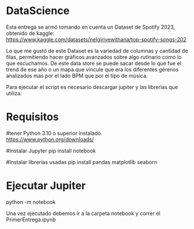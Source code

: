 # DataScience

Esta entrega se armó tomando en cuenta un Dataset de Spotify 2023, obtenido de kaggle:
https://www.kaggle.com/datasets/nelgiriyewithana/top-spotify-songs-202

Lo que me gustó de este Dataset es la variedad de columnas y cantidad de filas, permitiendo hacer gràficos avanzados sobre algo rutinario como lo que escuchamos.
De este data store se puede sacar desde lo que fue el trend de ese año o un mapa que vincule que era los diferentes gérenos analizados mas por el lado BPM que por el tipo de mùsica.

Para ejecutar el script es necesario descargar jupiter y las librerìas que utiliza:


# Requisitos

#tener Python 3.10 o superior instalado.
https://www.python.org/downloads/

#Instalar Jupyter
pip install notebook

#Instalar librerías usadas
pip install pandas matplotlib seaborn

# Ejecutar Jupiter
python -m notebook

Una vez ejecutado debemos ir a la carpeta notebook y correr el PrimerEntrega.ipynb
